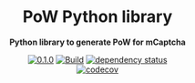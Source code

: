 <div align="center">

  <h1>PoW Python library</h1>

<strong>Python library to generate PoW for mCaptcha</strong>

[![0.1.0](https://img.shields.io/badge/Rust_docs-master-dea584)](https://mcaptcha.github.io/pow_py/pow_py/index.html)
[![Build](https://github.com/mCaptcha/pow_py/actions/workflows/linux.yml/badge.svg)](https://github.com/mCaptcha/pow_py/actions/workflows/CI.yml)
[![dependency status](https://deps.rs/repo/github/mCaptcha/pow_py/status.svg)](https://deps.rs/repo/github/mCaptcha/pow_py)
<br />
[![codecov](https://codecov.io/gh/mCaptcha/pow_py/branch/master/graph/badge.svg)](https://codecov.io/gh/mCaptcha/pow_py)

</div>
